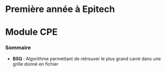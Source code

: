 
# Première année à Epitech

# Module CPE

### Sommaire

* **BSQ** : Algorithme permettant de retrouver le plus grand carré dans une grille donné en fichier
